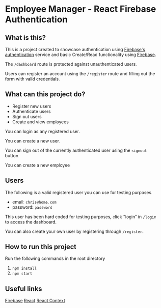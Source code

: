 # Employee Manager - React Firebase Authentication

## What is this?
This is a project created to showcase authentication using [Firebase's authentication](https://firebase.google.com/docs/auth/) service and basic Create/Read functionality using [Firebase](https://firebase.google.com/docs/).

The `/dashboard` route is protected against unauthenticated users.

Users can register an account using the `/register` route and filling out the form with valid credentials.

## What can this project do?
- Register new users
- Authenticate users
- Sign out users
- Create and view employees

You can login as any registered user.

You can create a new user.

You can sign out of the currently authenticated user using the `signout` button.

You can create a new employee 

## Users
The following is a valid registered user you can use for testing purposes.

- email: `chris@home.com`
- password: `password`

This user has been hard coded for testing purposes, click "login" in `/login` to access the dashboard.

You can also create your own user by registering through `/register`.

## How to run this project
Run the following commands in the root directory

1. `npm install`
2. `npm start`

## Useful links

[Firebase](https://firebase.google.com/)
[React](https://reactjs.org/)
[React Context](https://reactjs.org/docs/context.html)

